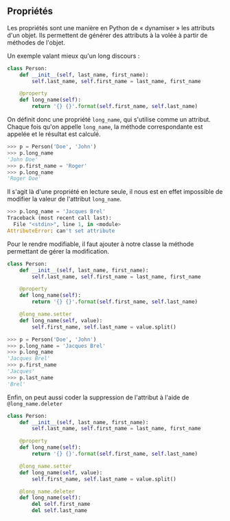 ## Propriétés

Les propriétés sont une manière en Python de « dynamiser » les attributs d'un objet.
Ils permettent de générer des attributs à la volée à partir de méthodes de l'objet.

Un exemple valant mieux qu'un long discours :

```python
class Person:
    def __init__(self, last_name, first_name):
        self.last_name, self.first_name = last_name, first_name

    @property
    def long_name(self):
        return '{} {}'.format(self.first_name, self.last_name)
```

On définit donc une propriété `long_name`, qui s'utilise comme un attribut. Chaque fois qu'on appelle `long_name`, la méthode correspondante est appelée et le résultat est calculé.

```python
>>> p = Person('Doe', 'John')
>>> p.long_name
'John Doe'
>>> p.first_name = 'Roger'
>>> p.long_name
'Roger Doe'
```

Il s'agit là d'une propriété en lecture seule, il nous est en effet impossible de modifier la valeur de l'attribut `long_name`.

```python
>>> p.long_name = 'Jacques Brel'
Traceback (most recent call last):
  File "<stdin>", line 1, in <module>
AttributeError: can't set attribute
```

Pour le rendre modifiable, il faut ajouter à notre classe la méthode permettant de gérer la modification.

```python
class Person:
    def __init__(self, last_name, first_name):
        self.last_name, self.first_name = last_name, first_name

    @property
    def long_name(self):
        return '{} {}'.format(self.first_name, self.last_name)

    @long_name.setter
    def long_name(self, value):
        self.first_name, self.last_name = value.split()
```

```python
>>> p = Person('Doe', 'John')
>>> p.long_name = 'Jacques Brel'
>>> p.long_name
'Jacques Brel'
>>> p.first_name
'Jacques'
>>> p.last_name
'Brel'
```

Enfin, on peut aussi coder la suppression de l'attribut à l'aide de `@long_name.deleter`

```python
class Person:
    def __init__(self, last_name, first_name):
        self.last_name, self.first_name = last_name, first_name

    @property
    def long_name(self):
        return '{} {}'.format(self.first_name, self.last_name)

    @long_name.setter
    def long_name(self, value):
        self.first_name, self.last_name = value.split()

    @long_name.deleter
    def long_name(self):
        del self.first_name
        del self.last_name
```
